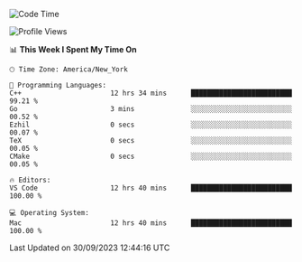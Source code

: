 <!--START_SECTION:waka-->
![Code Time](http://img.shields.io/badge/Code%20Time-541%20hrs%2014%20mins-blue)

![Profile Views](http://img.shields.io/badge/Profile%20Views-0-blue)

📊 **This Week I Spent My Time On** 

```text
🕑︎ Time Zone: America/New_York

💬 Programming Languages: 
C++                      12 hrs 34 mins      █████████████████████████   99.21 % 
Go                       3 mins              ░░░░░░░░░░░░░░░░░░░░░░░░░   00.52 % 
Ezhil                    0 secs              ░░░░░░░░░░░░░░░░░░░░░░░░░   00.07 % 
TeX                      0 secs              ░░░░░░░░░░░░░░░░░░░░░░░░░   00.05 % 
CMake                    0 secs              ░░░░░░░░░░░░░░░░░░░░░░░░░   00.05 % 

🔥 Editors: 
VS Code                  12 hrs 40 mins      █████████████████████████   100.00 % 

💻 Operating System: 
Mac                      12 hrs 40 mins      █████████████████████████   100.00 % 
```


 Last Updated on 30/09/2023 12:44:16 UTC
<!--END_SECTION:waka-->
